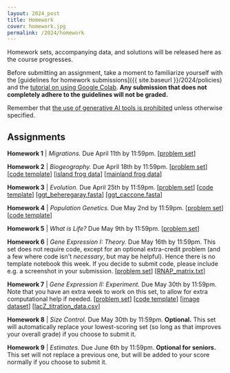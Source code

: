 ```yaml
---
layout: 2024_post
title: Homework
cover: homework.jpg
permalink: /2024/homework
---
```


Homework sets, accompanying data, and solutions will be released here as the course progresses.

Before submitting an assignment, take a moment to familiarize yourself with the [guidelines for homework submissions]({{ site.baseurl }}/2024/policies) and the [tutorial on using Google Colab](https://colab.research.google.com/drive/1fq_HaiuYb1L18uGcoA3eGs6taiUafR-6?usp=sharing). **Any submission that does not completely adhere to the guidelines will not be graded.**

Remember that [the use of generative AI tools is prohibited](https://bi1.caltech.edu/2024/policies) unless otherwise specified.

## Assignments

**Homework 1** \| *Migrations.* Due April 11th by 11:59pm.
[[problem set](https://www.dropbox.com/scl/fi/pglst9eeue26ulf3bjf6t/hw1_migrations_PROBLEMS.pdf?rlkey=33gl872qkdgoiyu9jj7l6d0kk&dl=0)]

**Homework 2** \| *Biogeography.* Due April 18th by 11:59pm.
[[problem set](https://www.dropbox.com/scl/fi/ne55gistfls0zhpaxt4fe/hw2_biogeography_PROBLEMS.pdf?rlkey=irneicn3sbiq240hwad4rqv2r&dl=0)]
[[code template](https://colab.research.google.com/drive/11lmLRkptBAO6S09NvbB096zDo19E5TqW?usp=sharing)]
[[island frog data](http://rpdata.caltech.edu/courses/bi1_2023/homework/wk2_biogeography/frogs_st.txt)]
[[mainland frog data](http://rpdata.caltech.edu/courses/bi1_2023/homework/wk2_biogeography/frogs_africa.txt)]

**Homework 3** \| *Evolution.* Due April 25th by 11:59pm.
[[problem set](https://www.dropbox.com/scl/fi/4ixu9ue0dlik4ua41qgcf/hw3_deeptime_PROBLEMS.pdf?rlkey=3q7btesaa1fpniz7ot93wb7bt&st=ivij8jh4&dl=0)]
[[code template](https://colab.research.google.com/drive/1qkfwXfMWgyejetTpttHH4SuDjZvV4BgT?usp=sharing)]
[[ggt_beheregaray.fasta](http://rpdata.caltech.edu/courses/bi1_2023/homework/wk3_deeptime/ggt_beheregaray.fasta)]
[[ggt_caccone.fasta](http://rpdata.caltech.edu/courses/bi1_2023/homework/wk3_deeptime/ggt_caccone.fasta)]

**Homework 4** \| *Population Genetics.* Due May 2nd by 11:59pm. 
[[problem set](https://www.dropbox.com/scl/fi/mpo7w9y2jwh81rla236ui/hw4_popgen_PROBLEMS.pdf?rlkey=4cu4na83v37wrh6jfd6iwdm3p&st=7qsvhe56&dl=0)]
[[code template](https://colab.research.google.com/drive/1T0LKSH2DK-ybWtXUVQoeMqTU3R5PmaC3?usp=sharing)]

**Homework 5** \| *What is Life?* Due May 9th by 11:59pm.
[[problem set](https://www.dropbox.com/scl/fi/zfx5g3ppu34pl3t7q8qdz/hw5_build_cell_PROBLEMS.pdf?rlkey=4njzon3nkzcj6o7xvadlnfinu&st=xnf8paty&dl=0)]

**Homework 6** \| *Gene Expression I: Theory.* Due May 16th by 11:59pm. This set does not require code, except for an optional extra-credit problem (and a few where code isn't *necessary*, but may be helpful). Hence there is no template notebook this week. If you decide to submit code, please include e.g. a screenshot in your submission.
[[problem set](https://www.dropbox.com/scl/fi/mhq2avmf5kuhqw1f4kuip/wk6_thermodynamic_models_PROBLEMS.pdf?rlkey=b3df00y2o47pj8akxtfwvtelk&st=13ku4grz&dl=0)]
[[RNAP_matrix.txt](http://rpdata.caltech.edu/courses/bi1_2023/data/RNAP_matrix.txt)]

**Homework 7** \| *Gene Expression II: Experiment.* Due May 30th by 11:59pm. Note that you have an extra week to work on this set, to allow for extra computational help if needed.
[[problem set](https://caltech.box.com/s/6snl5sgwpks7jso0e3q6vqk0znnxobdc)]
[[code template](https://colab.research.google.com/drive/1n6R_77-bu9aKVO4Y6ZSOzdwSBOJJB36y?usp=sharing)]
[[image dataset](https://caltech.box.com/s/bw1vw4hh63hwedlyhr4lyy8t49pm2rrb)]
[[lacZ_titration_data.csv](https://caltech.box.com/s/opfj4spquasm6oylp2sjayj0koeg8e0a)]

**Homework 8** \| *Size Control.* Due May 30th by 11:59pm. **Optional.** This set will automatically replace your lowest-scoring set (so long as that improves your overall grade) if you choose to submit it.

**Homework 9** \| *Estimates.* Due June 6th by 11:59pm. **Optional for seniors.** This set will not replace a previous one, but will be added to your score normally if you choose to submit it.
